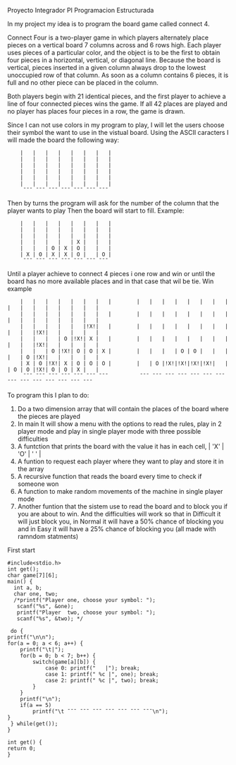 Proyecto Integrador PI 
Programacion Estructurada

In my project my idea is to program the board game called connect 4. 

Connect Four is a two-player game in which players alternately place pieces on a vertical board 7 columns across and 6 rows high. 
Each player uses pieces of a particular color, and the object is to be the first to obtain four pieces in a horizontal, vertical, or diagonal line. 
Because the board is vertical, pieces inserted in a given column always drop to the lowest unoccupied row of that column. 
As soon as a column contains 6 pieces, it is full and no other piece can be placed in the column.

Both players begin with 21 identical pieces, and the first player to achieve a line of four connected pieces wins the game. 
If all 42 places are played and no player has places four pieces in a row, the game is drawn.

Since I can not use colors in my program to play, I will let the users choose their symbol the want to use in the vistual board.
Using the ASCII caracters I will made the board the following way:

        |   |   |   |   |   |   |   |                                                                               
        |   |   |   |   |   |   |   |                                                                               
        |   |   |   |   |   |   |   |                                                                               
        |   |   |   |   |   |   |   |                                                                               
        |   |   |   |   |   |   |   |                                                                               
        |   |   |   |   |   |   |   |                                                                               
         ¯¯¯ ¯¯¯ ¯¯¯ ¯¯¯ ¯¯¯ ¯¯¯ ¯¯¯ 

Then by turns the program will ask for the number of the column that the player wants to play Then the board will start to fill.
Example:

        |   |   |   |   |   |   |   |                                                                               
        |   |   |   |   |   |   |   |                                                                               
        |   |   |   |   |   |   |   |                                                                               
        |   |   |   |   | X |   |   |                                                                               
        |   |   | O | X | O |   |   |                                                                               
        | X | O | X | X | O |   | O |                                                                               
         ¯¯¯ ¯¯¯ ¯¯¯ ¯¯¯ ¯¯¯ ¯¯¯ ¯¯¯ 

Until a player achieve to connect 4 pieces i one row and win or until the board has no more available places and in that case that wil be tie.
Win example

        |   |   |   |   |   |   |   |        |   |   |   |   |   |   |   |        |   |   |   |   |   |   |   |
        |   |   |   |   |   |   |   |        |   |   |   |   |   |   |   |        |   |   |   |   |   |   |   |
        |   |   |   |   |   |!X!|   |        |   |   |   |   |   |   |   |        |   |   |!X!|   |   |   |   |
        |   |   |   | O |!X!| X |   |        |   |   |   |   |   |   |   |        |   |   |!X!|   |   |   |   |
        |   |   | O |!X!| O | O | X |        |   |   |   | O | O |   |   |        |   | O |!X!|   |   |   |   |
        | X | O |!X!| X | O | O | O |        |   | O |!X!|!X!|!X!|!X!|   |        | O | O |!X!| O | O | X |   |
         ¯¯¯ ¯¯¯ ¯¯¯ ¯¯¯ ¯¯¯ ¯¯¯ ¯¯¯          ¯¯¯ ¯¯¯ ¯¯¯ ¯¯¯ ¯¯¯ ¯¯¯ ¯¯¯          ¯¯¯ ¯¯¯ ¯¯¯ ¯¯¯ ¯¯¯ ¯¯¯ ¯¯¯

To program this I plan to do:
1. Do a two dimension array that will contain the places of the board where the pieces are played
2. In main It will show a menu with the options to read the rules, play in 2 player mode and play in single player mode with three possible difficulties
3. A funtction that prints the board with the value it has in each cell, | 'X' | 'O' | ' ' |
4. A funtion to request each player where they want to play and store it in the array
5. A recursive function that reads the board every time to check if someone won
6. A function to make random movements of the machine in single player mode
7. Another funtion that the sistem use to read the board and to block you if you are about to win.
   And the difficulties will work so that in Difficult it will just block you, in Normal it will have a 50% chance of blocking you and in Easy it will have a 25% chance of blocking you (all made with ramndom statments)

First start

    #include<stdio.h>
    int get();
    char game[7][6];
    main() {
      int a, b;
      char one, two;
      /*printf("Player one, choose your symbol: ");
       scanf("%s", &one);
       printf("Player  two, choose your symbol: ");
       scanf("%s", &two); */
    
     do {
	printf("\n\n");
	for(a = 0; a < 6; a++) {
		printf("\t|");
		for(b = 0; b < 7; b++) {
			switch(game[a][b]) {
				case 0: printf("   |"); break;
				case 1: printf(" %c |", one); break;
				case 2: printf(" %c |", two); break;
			}
		}
		printf("\n");
		if(a == 5)
			printf("\t ¯¯¯ ¯¯¯ ¯¯¯ ¯¯¯ ¯¯¯ ¯¯¯ ¯¯¯\n");
	}
     } while(get());
    }

    int get() {
	return 0;
    }
